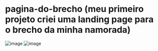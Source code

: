 # pagina-do-brecho (meu primeiro projeto criei uma landing page para o brecho da minha namorada)
![image](https://user-images.githubusercontent.com/104576340/167514306-ae13ad7e-1ba0-430d-b637-89d1b7d69fd0.png)
![image](https://user-images.githubusercontent.com/104576340/167514403-2bd9f441-5dcd-4e3c-826c-b70cf1813241.png)

